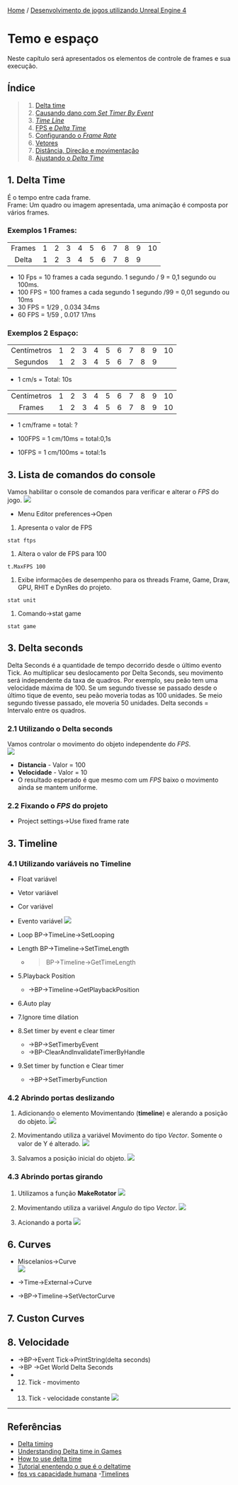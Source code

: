 [Home](https://myerco.github.io/unreal-engine) / [Desenvolvimento de jogos utilizando Unreal Engine 4](https://myerco.github.io/unreal-engine/unreal.html)

# Temo e espaço
Neste capítulo será apresentados os elementos de controle de frames e sua execução.

## Índice
> 1. [Delta time](#1)
> 1. [Causando dano com *Set Timer By Event*](#1)
> 1. [*Time Line*](#1)
> 1. [FPS e *Delta Time*](#1)
> 1. [Configurando o *Frame Rate*](#1)
> 1. [Vetores](#1)
> 1. [Distância, Direção e movimentação](#1)
> 1. [Ajustando o *Delta Time*](#1)   

<a name="1"></a>
## 1. Delta Time
É o tempo entre cada frame.  
Frame: Um quadro ou imagem apresentada, uma animação é composta por vários frames.

### Exemplos 1 Frames:

|  |  |  |  |  |  |  |  |  |  | |
|:-:|-|-|-|-|-|-|-|-|-|-|
|Frames  | 1 | 2 | 3 | 4 | 5 | 6 | 7 | 8 | 9 | 10 |
| Delta | 1 | 2 | 3 |4  | 5 | 6 | 7 | 8 | 9 |  |

- 10 Fps = 10 frames a cada segundo.
1 segundo / 9 = 0,1 segundo ou 100ms.
- 100 FPS = 100 frames a cada segundo
1 segundo /99 = 0,01 segundo ou 10ms
- 30 FPS = 1/29 , 0.034 34ms
- 60 FPS = 1/59 , 0.017 17ms

### Exemplos 2 Espaço:

|  |  |  |  |  |  |  |  |  |  | |
|:-:|-|-|-|-|-|-|-|-|-|-|
|Centímetros  | 1 | 2 | 3 | 4 | 5 | 6 | 7 | 8 | 9 | 10 |
|Segundos | 1 | 2 | 3 |4  | 5 | 6 | 7 | 8 | 9 |   |

- 1 cm/s = Total: 10s

|  |  |  |  |  |  |  |  |  |  | |
|:-:|-|-|-|-|-|-|-|-|-|-|
|Centímetros  | 1 | 2 | 3 | 4 | 5 | 6 | 7 | 8 | 9 | 10 |
|Frames | 1 | 2 | 3 |4  | 5 | 6 | 7 | 8 | 9 | 10 |

- 1 cm/frame = total: ?

- 100FPS = 1 cm/10ms = total:0,1s
- 10FPS = 1 cm/100ms = total:1s

<a name="3"></a>
## 3. Lista de comandos do console
Vamos habilitar o console de comandos para verificar e alterar o *FPS* do jogo.
![](../imagens/tempoespaco/tempoespaco9.png)
- Menu Editor preferences->Open

1. Apresenta o valor de FPS
```
stat ftps
```
1. Altera o valor de FPS para 100
```
t.MaxFPS 100
```
1. Exibe informações de desempenho para os threads Frame, Game, Draw, GPU, RHIT e DynRes do projeto.
```
stat unit
```
1. Comando->stat game
```
stat game
```

<a name="3"></a>
## 3. Delta seconds
Delta Seconds é a quantidade de tempo decorrido desde o último evento Tick. Ao multiplicar seu deslocamento por Delta Seconds, seu movimento será independente da taxa de quadros.
Por exemplo, seu peão tem uma velocidade máxima de 100. Se um segundo tivesse se passado desde o último tique de evento, seu peão moveria todas as 100 unidades. Se meio segundo tivesse passado, ele moveria 50 unidades.
Delta seconds = Intervalo entre os quadros.

### 2.1  Utilizando o **Delta seconds**
Vamos controlar o movimento do objeto independente do *FPS*.  
![](../imagens/tempoespaco/tempoespaco10.png)
- **Distancia** - Valor = 100
- **Velocidade** - Valor = 10
- O resultado esperado é que mesmo com um *FPS* baixo o movimento ainda se mantem uniforme.

### 2.2 Fixando o *FPS* do projeto
- Project settings->Use fixed frame rate

<a name="3"></a>
## 3. Timeline

<a name="31"></a>
### 4.1 Utilizando variáveis no Timeline
- Float variável
- Vetor variável
- Cor variável
- Evento variável
![](../imagens/tempoespaco/tempoespaco8.png)

- Loop BP->TimeLine->SetLooping
- Length BP->Timeline->SetTimeLength
  - >BP->Timeline->GetTimeLength
- 5.Playback Position
  - ->BP->Timeline->GetPlaybackPosition
- 6.Auto play
- 7.Ignore time dilation
- 8.Set timer by event e clear timer
  - ->BP->SetTimerbyEvent
  - ->BP-ClearAndInvalidateTimerByHandle
- 9.Set timer by function e Clear timer
  - ->BP->SetTimerbyFunction

<a name="42"></a>
### 4.2 Abrindo portas deslizando
1. Adicionando o elemento Movimentando (**timeline**) e alerando a posição do objeto.
![](../imagens/tempoespaco/tempoespaco1.png)

1. Movimentando utiliza a variável Movimento do tipo *Vector*. Somente o valor de Y é alterado.
![](../imagens/tempoespaco/tempoespaco5.png)

1. Salvamos a posição inicial do objeto.
![](../imagens/tempoespaco/tempoespaco2.png)

<a name="43"></a>
### 4.3 Abrindo portas girando
1. Utilizamos a função **MakeRotator**
![](../imagens/tempoespaco/tempoespaco3.png)

1. Movimentando utiliza a variável *Angulo* do tipo *Vector*.
![](../imagens/tempoespaco/tempoespaco6.png)

1. Acionando a porta
![](../imagens/tempoespaco/tempoespaco4.png)

<a name="6"></a>
## 6. Curves
- Miscelanios->Curve  
![](../imagens/tempoespaco/tempoespaco7.png)

- ->Time->External->Curve
- ->BP->Timeline->SetVectorCurve

<a name="7"></a>
## 7. Custon Curves

<a name="8"></a>
## 8. Velocidade
- ->BP->Event Tick->PrintString(delta seconds)
- ->BP ->Get World Delta Seconds
- 12. Tick - movimento
- 13. Tick - velocidade constante
![](../imagens/tempoespaco/tempoespaco11.png)

***
## Referências
- [Delta timing](https://en.wikipedia.org/wiki/Delta_timing)
- [Understanding Delta time in Games](https://dev.to/dsaghliani/understanding-delta-time-in-games-3olf)
- [How to use delta time](https://answers.unrealengine.com/questions/38798/how-to-use-delta-time.html)
- [Tutorial enentendo o que é o deltatime](https://www.fabricadejogos.net/posts/tutorial-entendo-o-que-o-deltatime/)
- [fps vs capacidade humana](http://teclab.net.br/fps-vs-capacidade-humana/)
-[Timelines](https://docs.unrealengine.com/en-US/ProgrammingAndScripting/Blueprints/UserGuide/Timelines/index.html)
